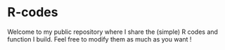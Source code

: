 # R-codes

Welcome to my public repository where I share the (simple) R codes and function I build. Feel free to modify them as much as you want ! 
